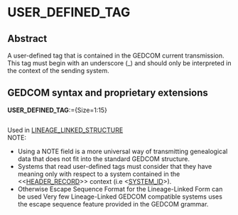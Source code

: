 ﻿# USER_DEFINED_TAG
## Abstract
A user-defined tag that is contained in the GEDCOM current transmission. This tag must begin with an underscore (_) and should only be interpreted in the context of the sending system.


## GEDCOM syntax and proprietary extensions

**USER_DEFINED_TAG**:={Size=1:15}
<pre>
</pre>
Used in <a href=Ged.LINEAGE_LINKED_STRUCTURE.md>LINEAGE_LINKED_STRUCTURE</a><br />
NOTE:
- Using a NOTE field is a more universal way of transmitting genealogical data that does not fit into the standard
GEDCOM structure.
- Systems that read user-defined tags must consider that they have meaning only with respect to a system contained in the &lt;&lt;<a href=Ged.HEADER_RECORD.md>HEADER_RECORD</a>&gt;&gt; context (i.e &lt;<a href=Ged.SYSTEM_ID.md>SYSTEM_ID</a>&gt;).
- Otherwise Escape Sequence Format for the Lineage-Linked Form can be used
Very few Lineage-Linked GEDCOM compatible systems uses the escape sequence feature provided in the GEDCOM grammar.
